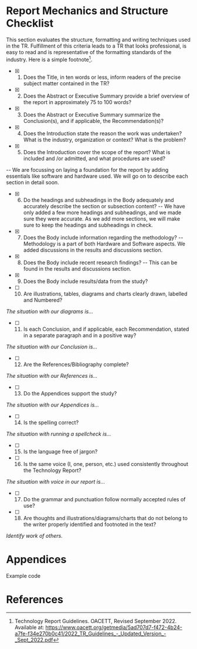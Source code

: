 # Report Mechanics and Structure Checklist
This section evaluates the structure, formatting and writing techniques used in the TR.
Fulfillment of this criteria leads to a TR that looks professional, is easy to read and is
representative of the formatting standards of the industry. Here is a simple footnote[^1].

[^1]: Technology Report Guidelines. OACETT, Revised September 2022. Available at: https://www.oacett.org/getmedia/5ad707d7-f472-4b24-a7fe-f34e270b0c41/2022_TR_Guidelines_-_Updated_Version_-_Sept_2022.pdf


- [x] 1. Does the Title, in ten words or less, inform readers of the precise subject matter
contained in the TR?

- [x] 2. Does the Abstract or Executive Summary provide a brief overview of the report
in approximately 75 to 100 words?

- [x] 3. Does the Abstract or Executive Summary summarize the Conclusion(s), and if
applicable, the Recommendation(s)?

- [x] 4. Does the Introduction state the reason the work was undertaken? What is the
industry, organization or context? What is the problem?

- [x] 5. Does the Introduction cover the scope of the report? What is included and /or
admitted, and what procedures are used?

-- We are focussing on laying a foundation for the report by adding essentials like software and hardware used. We will go on to describe each section in detail soon.

- [x] 6. Do the headings and subheadings in the Body adequately and accurately
describe the section or subsection content?
-- We have only added a few more headings and subheadings, and we made sure they were accurate. As we add more sections, we will make sure to keep the headings and subheadings in check.

- [x] 7. Does the Body include information regarding the methodology?
-- Methodology is a part of both Hardware and Software aspects. We added discussions in the results and discussions section.
 
- [x] 8. Does the Body include recent research findings?
-- This can be found in the results and discussions section.

- [x] 9. Does the Body include results/data from the study?

- [ ] 10. Are illustrations, tables, diagrams and charts clearly drawn, labelled and
Numbered?

*The situation with our diagrams is...*

- [ ] 11. Is each Conclusion, and if applicable, each Recommendation, stated in a
separate paragraph and in a positive way?

*The situation with our Conclusion is...*

- [ ] 12. Are the References/Bibliography complete?

*The situation with our References is...*

- [ ] 13. Do the Appendices support the study?

*The situation with our Appendices is...*

- [ ] 14. Is the spelling correct?

*The situation with running a spellcheck is...*

- [ ] 15. Is the language free of jargon?

- [ ] 16. Is the same voice (I, one, person, etc.) used consistently throughout the
Technology Report?

*The situation with voice in our report is...*

- [ ] 17. Do the grammar and punctuation follow normally accepted rules of use?

- [ ] 18. Are thoughts and illustrations/diagrams/charts that do not belong to the writer
properly identified and footnoted in the text?

*Identify work of others.*

# Appendices

Example code   

# References

